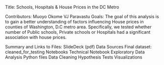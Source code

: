

Title: Schools, Hospitals & House Prices in the DC Metro

Contributors:
Muoyo Okome 
VJ Paravastu
Goals:
The goal of this analysis is to gain a better understanding of factors influencing House prices in counties of Washington, D.C metro area. Specifically, we tested whether number of Public schools, Private schools or Hospitals had a significant association with house prices.

Summary and Links to Files:
SlideDeck (pdf)
Data Sources
Final dataset: cleaned_for_testing
Notebooks
Technical Notebook
Exploratory Data Analysis
Python files
Data Cleaning
Hypothesis Tests
Visualizations
